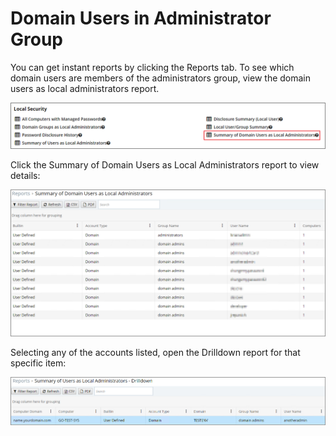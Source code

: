 [title]: # (Domain Users in Admin Group)
[tags]: # (local security reports)
[priority]: # (7010)
# Domain Users in Administrator Group

You can get instant reports by clicking the Reports tab. To see which domain users are members of the administrators group, view the domain users as local administrators report.

![Local Security reports](images/lss.png)

Click the Summary of Domain Users as Local Administrators report to view details:

![Summary of Domain Users as Local Administrators report](images/lss-2.png)

Selecting any of the accounts listed, open the Drilldown report for that specific item:

![Drilldown](images/lss-3.png)
